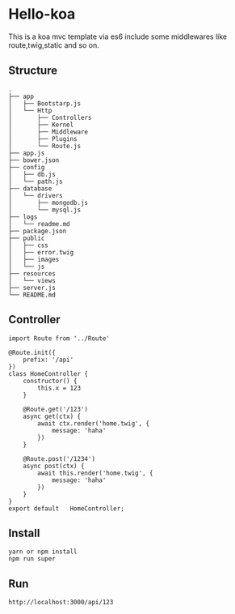 # Hello-koa
This is a koa mvc template via es6 include some middlewares like route,twig,static and so on.

## Structure
```
.
├── app
│   ├── Bootstarp.js
│   └── Http
│       ├── Controllers
│       ├── Kernel
│       ├── Middleware
│       ├── Plugins
│       └── Route.js
├── app.js
├── bower.json
├── config
│   ├── db.js
│   └── path.js
├── database
│   └── drivers
│       ├── mongodb.js
│       └── mysql.js
├── logs
│   └── readme.md
├── package.json
├── public
│   ├── css
│   ├── error.twig
│   ├── images
│   └── js
├── resources
│   └── views
├── server.js
└── README.md
```

## Controller
```
import Route from '../Route'

@Route.init({
    prefix: '/api'
})
class HomeController {
    constructor() {
        this.x = 123
    }

    @Route.get('/123')
    async get(ctx) {
        await ctx.render('home.twig', {
            message: 'haha'
        })
    }

    @Route.post('/1234')
    async post(ctx) {
        await this.render('home.twig', {
            message: 'haha'
        })
    }
}
export default   HomeController;

```

## Install
```
yarn or npm install 
npm run super
```

## Run
```
http://localhost:3000/api/123
```